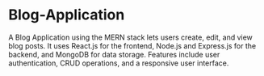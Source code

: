 # Blog-Application
A Blog Application using the MERN stack lets users create, edit, and view blog posts. It uses React.js for the frontend, Node.js and Express.js for the backend, and MongoDB for data storage. Features include user authentication, CRUD operations, and a responsive user interface.
